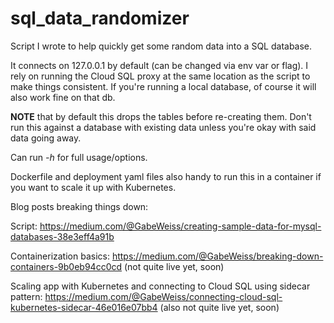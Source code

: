 # sql_data_randomizer
Script I wrote to help quickly get some random data into a SQL database.

It connects on 127.0.0.1 by default (can be changed via env var or flag). I rely on running the Cloud SQL proxy at the same location as the script to make things consistent. If you're running a local database, of course it will also work fine on that db.

**NOTE** that by default this drops the tables before re-creating them. Don't run this against a database with existing data unless you're okay with said data going away.

Can run *-h* for full usage/options.

Dockerfile and deployment yaml files also handy to run this in a container if you want to scale it up with Kubernetes.

Blog posts breaking things down:

Script: https://medium.com/@GabeWeiss/creating-sample-data-for-mysql-databases-38e3eff4a91b

Containerization basics: https://medium.com/@GabeWeiss/breaking-down-containers-9b0eb94cc0cd (not quite live yet, soon)

Scaling app with Kubernetes and connecting to Cloud SQL using sidecar pattern: https://medium.com/@GabeWeiss/connecting-cloud-sql-kubernetes-sidecar-46e016e07bb4 (also not quite live yet, soon)
